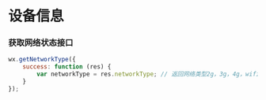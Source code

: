 # 设备信息

### 获取网络状态接口
```js
wx.getNetworkType({
    success: function (res) {
        var networkType = res.networkType; // 返回网络类型2g，3g，4g，wifi
    }
});
```
